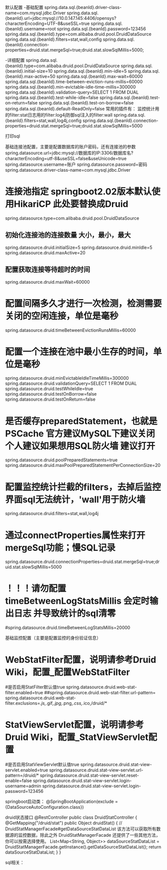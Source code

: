 默认配置
-基础配置
spring.data.sql.{beanId}.driver-class-name=com.mysql.jdbc.Driver
spring.data.sql.{beanId}.url=jdbc:mysql://10.0.147.145:4406/opensys?characterEncoding=UTF-8&useSSL=true
spring.data.sql.{beanId}.username=root
spring.data.sql.{beanId}.password=123456
spring.data.sql.{beanId}.type=com.alibaba.druid.pool.DruidDataSource
spring.data.sql.{beanId}.filters=stat,wall,config
spring.data.sql.{beanId}.connection-properties=druid.stat.mergeSql=true;druid.stat.slowSqlMillis=5000;

-详细配置
spring.data.sql.{beanId}.type=com.alibaba.druid.pool.DruidDataSource
spring.data.sql.{beanId}.initial-size=10
spring.data.sql.{beanId}.min-idle=5
spring.data.sql.{beanId}.max-active=50
spring.data.sql.{beanId}.max-wait=60000
spring.data.sql.{beanId}.time-between-eviction-runs-millis=60000
spring.data.sql.{beanId}.min-evictable-idle-time-millis=300000
spring.data.sql.{beanId}.validation-query=SELECT 1 FROM DUAL
spring.data.sql.{beanId}.test-while-idle=false
spring.data.sql.{beanId}.test-on-return=false
spring.data.sql.{beanId}.test-on-borrow=false
spring.data.sql.{beanId}.default-ReadOnly=false
常用的插件有： 
监控统计用的filter:stat日志用的filter:log4j防御sql注入的filter:wall
spring.data.sql.{beanId}.filters=stat,wall,log4j,config
spring.data.sql.{beanId}.connection-properties=druid.stat.mergeSql=true;druid.stat.slowSqlMillis=5000


打印sql
<!--log4jdbc -->
<logger name="jdbc.sqltiming" />
<logger name="jdbc.resultset" />

<!--打印SQL-->
<logger name="java.sql.Connection" level="DEBUG" />
<logger name="java.sql.Statement" level="DEBUG" />
<logger name="java.sql.PreparedStatement" level="DEBUG" />




基础连接池配置，主要是配置数据库的账户密码，还有连接池的参数
spring.datasource.url=jdbc:mysql://数据库的IP:3306/数据库名?characterEncoding=utf-8&useSSL=false&useUnicode=true
spring.datasource.username=账户
spring.datasource.password=密码
spring.datasource.driver-class-name=com.mysql.jdbc.Driver
# 连接池指定 springboot2.02版本默认使用HikariCP 此处要替换成Druid
spring.datasource.type=com.alibaba.druid.pool.DruidDataSource
 
## 初始化连接池的连接数量 大小，最小，最大
spring.datasource.druid.initialSize=5
spring.datasource.druid.minIdle=5
spring.datasource.druid.maxActive=20
## 配置获取连接等待超时的时间
spring.datasource.druid.maxWait=60000
# 配置间隔多久才进行一次检测，检测需要关闭的空闲连接，单位是毫秒
spring.datasource.druid.timeBetweenEvictionRunsMillis=60000
# 配置一个连接在池中最小生存的时间，单位是毫秒
spring.datasource.druid.minEvictableIdleTimeMillis=300000
spring.datasource.druid.validationQuery=SELECT 1 FROM DUAL
spring.datasource.druid.testWhileIdle=true
spring.datasource.druid.testOnBorrow=false
spring.datasource.druid.testOnReturn=false
# 是否缓存preparedStatement，也就是PSCache  官方建议MySQL下建议关闭   个人建议如果想用SQL防火墙 建议打开
spring.datasource.druid.poolPreparedStatements=true
spring.datasource.druid.maxPoolPreparedStatementPerConnectionSize=20
# 配置监控统计拦截的filters，去掉后监控界面sql无法统计，'wall'用于防火墙
spring.datasource.druid.filters=stat,wall,log4j
# 通过connectProperties属性来打开mergeSql功能；慢SQL记录
spring.datasource.druid.connectionProperties=druid.stat.mergeSql=true;druid.stat.slowSqlMillis=5000
# ！！！请勿配置timeBetweenLogStatsMillis 会定时输出日志 并导致统计的sql清零
#spring.datasource.druid.timeBetweenLogStatsMillis=20000



基础监控配置（主要是配置监控的身份验证信息）
# WebStatFilter配置，说明请参考Druid Wiki，配置_配置WebStatFilter
#是否启用StatFilter默认值true
spring.datasource.druid.web-stat-filter.enabled=true
##spring.datasource.druid.web-stat-filter.url-pattern=
spring.datasource.druid.web-stat-filter.exclusions=*.js,*.gif,*.jpg,*.png,*.css,*.ico,/druid/*
# StatViewServlet配置，说明请参考Druid Wiki，配置_StatViewServlet配置
#是否启用StatViewServlet默认值true
spring.datasource.druid.stat-view-servlet.enabled=true
spring.datasource.druid.stat-view-servlet.url-pattern=/druid/*
spring.datasource.druid.stat-view-servlet.reset-enable=false
spring.datasource.druid.stat-view-servlet.login-username=admin
spring.datasource.druid.stat-view-servlet.login-password=123456

springboot启动类：
@SpringBootApplication(exclude = {DataSourceAutoConfiguration.class})

druid状态接口
@RestController
public class DruidStatController {
    @GetMapping("/druid/stat")
    public Object druidStat() {
        // DruidStatManagerFacade#getDataSourceStatDataList 该方法可以获取所有数据源的监控数据，除此之外 DruidStatManagerFacade 还提供了一些其他方法，你可以按需选择使用。
        List<Map<String, Object>> dataSourceStatDataList = DruidStatManagerFacade.getInstance().getDataSourceStatDataList();
        return dataSourceStatDataList;
    }
}

sql相关：
